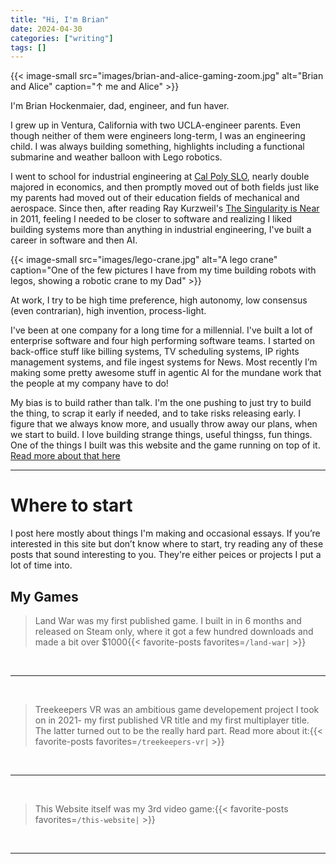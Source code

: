 ```yaml
---
title: "Hi, I'm Brian"
date: 2024-04-30
categories: ["writing"]
tags: []
---
```


{{< image-small
src="images/brian-and-alice-gaming-zoom.jpg"
alt="Brian and Alice"
caption="↑ me and Alice" >}}

I'm Brian Hockenmaier, dad, engineer, and fun haver.

I grew up in Ventura, California with two UCLA-engineer parents. Even though neither of them were engineers long-term, I was an engineering child. I was always building something, highlights including a functional submarine and weather balloon with Lego robotics.

I went to school for industrial engineering at [Cal Poly SLO](https://www.calpoly.edu/), nearly double majored in economics, and then promptly moved out of both fields just like my parents had moved out of their education fields of mechanical and aerospace. Since then, after reading Ray Kurzweil's [The Singularity is Near](https://en.m.wikipedia.org/wiki/The_Singularity_Is_Near) in 2011, feeling I needed to be closer to software and realizing I liked building systems more than anything in industrial engineering, I've built a career in software and then AI.

{{< image-small
src="images/lego-crane.jpg"
alt="A lego crane"
caption="One of the few pictures I have from my time building robots with legos, showing a robotic crane to my Dad" >}}

At work, I try to be high time preference, high autonomy, low consensus (even contrarian), high invention, process-light.

I've been at one company for a long time for a millennial. I've built a lot of enterprise software and four high performing software teams. I started on back-office stuff like billing systems, TV scheduling systems, IP rights management systems, and file ingest systems for News. Most recently I’m making some pretty awesome stuff in agentic AI for the mundane work that the people at my company have to do!

My bias is to build rather than talk. I'm the one pushing to just try to build the thing, to scrap it early if needed, and to take risks releasing early. I figure that we always know more, and usually throw away our plans, when we start to build. I love building strange things, useful thingss, fun things. One of the things I built was this website and the game running on top of it. [Read more about that here](/this-website)

---

# Where to start

I post here mostly about things I'm making and occasional essays. If you’re interested in this site but don’t know where to start, try reading any of these posts that sound interesting to you. They're either peices or projects I put a lot of time into.

## My Games

> Land War was my first published game. I built in in 6 months and released on Steam only, where it got a few hundred downloads and made a bit over $1000{{< favorite-posts favorites=`/land-war|` >}}

&nbsp;

---

&nbsp;

> Treekeepers VR was an ambitious game developement project I took on in 2021- my first published VR title and my first multiplayer title. The latter turned out to be the really hard part. Read more about it:{{< favorite-posts favorites=`/treekeepers-vr|` >}}

&nbsp;

---

&nbsp;

> This Website itself was my 3rd video game:{{< favorite-posts favorites=`/this-website|` >}}

&nbsp;

---

&nbsp;
